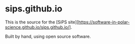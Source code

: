 # sips.github.io

This is the source for the [SiPS site][https://software-in-polar-science.github.io/sips.github.io/].

Built by hand, using open source software.
